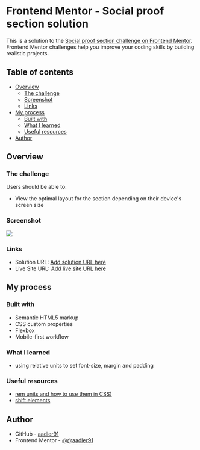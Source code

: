 # Frontend Mentor - Social proof section solution

This is a solution to the [Social proof section challenge on Frontend Mentor](https://www.frontendmentor.io/challenges/social-proof-section-6e0qTv_bA). Frontend Mentor challenges help you improve your coding skills by building realistic projects. 

## Table of contents

- [Overview](#overview)
  - [The challenge](#the-challenge)
  - [Screenshot](#screenshot)
  - [Links](#links)
- [My process](#my-process)
  - [Built with](#built-with)
  - [What I learned](#what-i-learned)
  - [Useful resources](#useful-resources)
- [Author](#author)

## Overview

### The challenge

Users should be able to:

- View the optimal layout for the section depending on their device's screen size

### Screenshot

![](./screenshot.jpg)

### Links

- Solution URL: [Add solution URL here](https://your-solution-url.com)
- Live Site URL: [Add live site URL here](https://your-live-site-url.com)

## My process

### Built with

- Semantic HTML5 markup
- CSS custom properties
- Flexbox
- Mobile-first workflow

### What I learned

- using relative units to set font-size, margin and padding


### Useful resources

- [rem units and how to use them in CSS)](https://blog.hubspot.com/website/css-rem)
- [shift elements](https://developer.mozilla.org/en-US/docs/Web/CSS/transform-function/translateX)


## Author

- GitHub - [aadler91](https://github.com/aadler91)
- Frontend Mentor - [@@aadler91](https://www.frontendmentor.io/profile/@aadler91)

